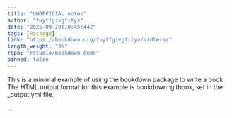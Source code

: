 ```yaml
---
title: "UNOFFICIAL notes"
author: "fuytfgivgfityv"
date: "2025-09-29T10:45:44Z"
tags: [Package]
link: "https://bookdown.org/fuytfgivgfityv/midterm/"
length_weight: "3%"
repo: "rstudio/bookdown-demo"
pinned: false
---
```


<p>This is a minimal example of using the bookdown package to write a book.
The HTML output format for this example is bookdown::gitbook,
set in the _output.yml file.</p> ...

